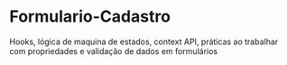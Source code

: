 # Formulario-Cadastro
Hooks, lógica de maquina de estados, context API, práticas ao trabalhar com propriedades e validação de dados em formulários
